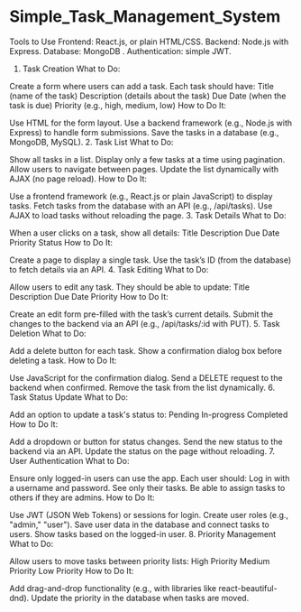 # Simple_Task_Management_System
Tools to Use
Frontend: React.js, or plain HTML/CSS.
Backend: Node.js with Express.
Database: MongoDB .
Authentication:  simple JWT.

1. Task Creation
What to Do:

Create a form where users can add a task.
Each task should have:
Title (name of the task)
Description (details about the task)
Due Date (when the task is due)
Priority (e.g., high, medium, low)
How to Do It:

Use HTML for the form layout.
Use a backend framework (e.g., Node.js with Express) to handle form submissions.
Save the tasks in a database (e.g., MongoDB, MySQL).
2. Task List
What to Do:

Show all tasks in a list.
Display only a few tasks at a time using pagination.
Allow users to navigate between pages.
Update the list dynamically with AJAX (no page reload).
How to Do It:

Use a frontend framework (e.g., React.js or plain JavaScript) to display tasks.
Fetch tasks from the database with an API (e.g., /api/tasks).
Use AJAX to load tasks without reloading the page.
3. Task Details
What to Do:

When a user clicks on a task, show all details:
Title
Description
Due Date
Priority
Status
How to Do It:

Create a page to display a single task.
Use the task’s ID (from the database) to fetch details via an API.
4. Task Editing
What to Do:

Allow users to edit any task.
They should be able to update:
Title
Description
Due Date
Priority
How to Do It:

Create an edit form pre-filled with the task’s current details.
Submit the changes to the backend via an API (e.g., /api/tasks/:id with PUT).
5. Task Deletion
What to Do:

Add a delete button for each task.
Show a confirmation dialog box before deleting a task.
How to Do It:

Use JavaScript for the confirmation dialog.
Send a DELETE request to the backend when confirmed.
Remove the task from the list dynamically.
6. Task Status Update
What to Do:

Add an option to update a task's status to:
Pending
In-progress
Completed
How to Do It:

Add a dropdown or button for status changes.
Send the new status to the backend via an API.
Update the status on the page without reloading.
7. User Authentication
What to Do:

Ensure only logged-in users can use the app.
Each user should:
Log in with a username and password.
See only their tasks.
Be able to assign tasks to others if they are admins.
How to Do It:

Use JWT (JSON Web Tokens) or sessions for login.
Create user roles (e.g., "admin," "user").
Save user data in the database and connect tasks to users.
Show tasks based on the logged-in user.
8. Priority Management
What to Do:

Allow users to move tasks between priority lists:
High Priority
Medium Priority
Low Priority
How to Do It:

Add drag-and-drop functionality (e.g., with libraries like react-beautiful-dnd).
Update the priority in the database when tasks are moved.
